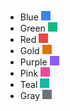 - Blue <div style="display:inline-block;width:15px;height:15px;background:#3b82f6;"></div>
- Green <div style="display:inline-block;width:15px;height:15px;background:#10b981;"></div>
- Red <div style="display:inline-block;width:15px;height:15px;background:#ef4444;"></div>
- Gold <div style="display:inline-block;width:15px;height:15px;background:#d97706;"></div>
- Purple <div style="display:inline-block;width:15px;height:15px;background:#8b5cf6;"></div>
- Pink <div style="display:inline-block;width:15px;height:15px;background:#ec4899;"></div>
- Teal <div style="display:inline-block;width:15px;height:15px;background:#14b8a6;"></div>
- Gray <div style="display:inline-block;width:15px;height:15px;background:#6b7280;"></div>

